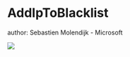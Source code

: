 # AddIpToBlacklist

author: Sebastien Molendijk - Microsoft

<a href="https://portal.azure.com/#create/Microsoft.Template/uri/https%3A%2F%2Fraw.githubusercontent.com%2FSebmolendijk%2FARMLogicApps%2Fmaster%2FAddIpToBlacklist%2FAddIpToBlacklist.json" target="_blank">
    <img src="https://aka.ms/deploytoazurebutton"/>
</a>
